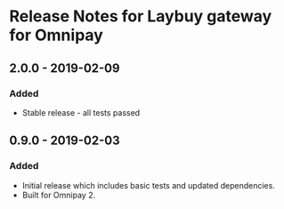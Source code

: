 # Release Notes for Laybuy gateway for Omnipay 

## 2.0.0 - 2019-02-09
### Added
- Stable release - all tests passed

## 0.9.0 - 2019-02-03
### Added
- Initial release which includes basic tests and updated dependencies.
- Built for Omnipay 2.

